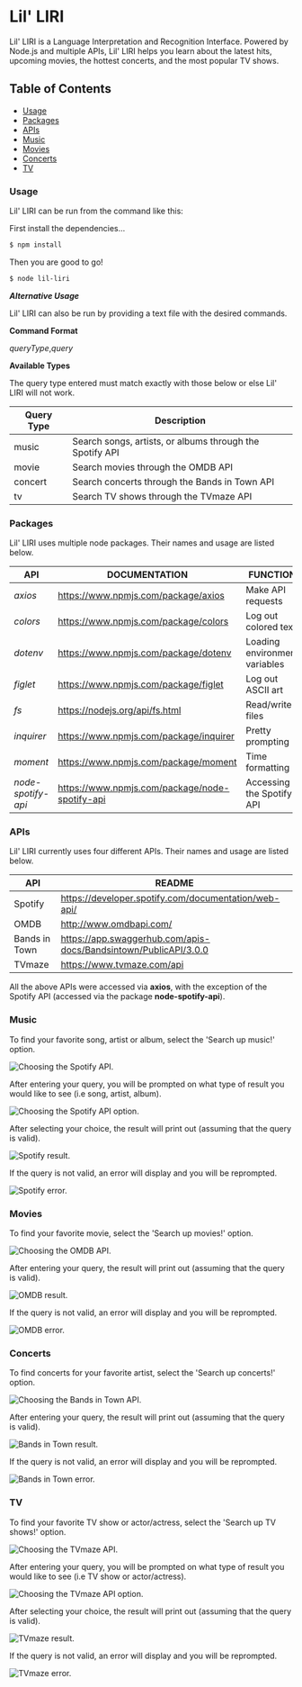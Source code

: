 # Lil' LIRI

Lil' LIRI is a Language Interpretation and Recognition Interface. Powered by Node.js and multiple APIs, Lil' LIRI helps you learn about the latest hits, upcoming movies, the hottest concerts, and the most popular TV shows. 

## Table of Contents
- [Usage](#usage) 
- [Packages](#packages)
- [APIs](#apis)
- [Music](#music)
- [Movies](#movies)
- [Concerts](#concerts)
- [TV](#tv)


### Usage 
Lil' LIRI can be run from the command like this: 

First install the dependencies...
```sh
$ npm install 
```

Then you are good to go!
```sh
$ node lil-liri
```

***Alternative Usage***

Lil' LIRI can also be run by providing a text file with the desired commands.

__Command Format__

*queryType*,*query*

__Available Types__

The query type entered must match exactly with those below or else Lil' LIRI will not work.

| Query Type | Description |
| ------ | ------ |
| music | Search songs, artists, or albums through the Spotify API |
| movie | Search movies through the OMDB API |
| concert | Search concerts through the Bands in Town API |
| tv | Search TV shows through the TVmaze API |

### Packages
Lil' LIRI uses multiple node packages. Their names and usage are listed below.

| API | DOCUMENTATION | FUNCTION |
| ------ | ------ | ------ |
| *axios* | https://www.npmjs.com/package/axios | Make API requests | 
| *colors* | https://www.npmjs.com/package/colors | Log out colored text |
| *dotenv* | https://www.npmjs.com/package/dotenv | Loading environment variables |
| *figlet* | https://www.npmjs.com/package/figlet | Log out ASCII art |
| *fs* | https://nodejs.org/api/fs.html | Read/write files |
| *inquirer* | https://www.npmjs.com/package/inquirer | Pretty prompting |
| *moment* | https://www.npmjs.com/package/moment | Time formatting|
| *node-spotify-api* | https://www.npmjs.com/package/node-spotify-api | Accessing the Spotify API |



### APIs
Lil' LIRI currently uses four different APIs. Their names and usage are listed below.

| API | README | 
| ------ | ------ |
| Spotify | https://developer.spotify.com/documentation/web-api/ | 
| OMDB | http://www.omdbapi.com/ |
| Bands in Town | https://app.swaggerhub.com/apis-docs/Bandsintown/PublicAPI/3.0.0 |
| TVmaze | https://www.tvmaze.com/api |

All the above APIs were accessed via **axios**, with the exception of the Spotify API (accessed via the package **node-spotify-api**).

### Music
To find your favorite song, artist or album, select the 'Search up music!' option. 

 ![Choosing the Spotify API.](/assets/media/databaseChoice-music.PNG "Choosing the Spotify API")

 After entering your query, you will be prompted on what type of result you would like to see (i.e song, artist, album).

 ![Choosing the Spotify API option.](/assets/media/apiChoice-music.PNG "Choosing the Spotify API option")

 After selecting your choice, the result will print out (assuming that the query is valid).

 ![Spotify result.](/assets/media/result-music.PNG "Spotify result")

If the query is not valid, an error will display and you will be reprompted.

![Spotify error.](/assets/media/error-music.PNG "Spotify error")

### Movies
To find your favorite movie, select the 'Search up movies!' option. 

 ![Choosing the OMDB API.](/assets/media/databaseChoice-movie.PNG "Choosing the OMDB API")

 After entering your query, the result will print out (assuming that the query is valid).

 ![OMDB result.](/assets/media/result-movie.PNG "OMDB result")

If the query is not valid, an error will display and you will be reprompted.

![OMDB error.](/assets/media/error-movie.PNG "OMDB error")

### Concerts
To find concerts for your favorite artist, select the 'Search up concerts!' option. 

 ![Choosing the Bands in Town API.](/assets/media/databaseChoice-concert.PNG "Choosing the Bands in Town API")

 After entering your query, the result will print out (assuming that the query is valid).

 ![Bands in Town result.](/assets/media/result-concert.PNG "Bands in Town result")

If the query is not valid, an error will display and you will be reprompted.

![Bands in Town error.](/assets/media/error-concert.PNG "Bands in Town error")

### TV
To find your favorite TV show or actor/actress, select the 'Search up TV shows!' option. 

 ![Choosing the TVmaze API.](/assets/media/databaseChoice-tv.PNG "Choosing the TVmaze API")

 After entering your query, you will be prompted on what type of result you would like to see (i.e TV show or actor/actress).

 ![Choosing the TVmaze API option.](/assets/media/apiChoice-tv.PNG "Choosing the TVmaze API option")

 After selecting your choice, the result will print out (assuming that the query is valid).

 ![TVmaze result.](/assets/media/result-tv.PNG "TVmaze result")

If the query is not valid, an error will display and you will be reprompted.

![TVmaze error.](/assets/media/error-tv.PNG "TVmaze error")




